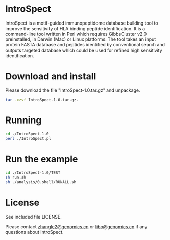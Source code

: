 # IntroSpect
IntroSpect is a motif-guided immunopeptidome database building tool to improve the sensitivity of HLA binding peptide identification. It is a command-line tool written in Perl which requires GibbsCluster v2.0 preinstalled, in Darwin (Mac) or Linux platforms. The tool takes an input protein FASTA database and peptides identified by conventional search and outputs targeted database which could be used for refined high sensitivity identification.

# Download and install
Please download the file "IntroSpect-1.0.tar.gz" and unpackage.
```sh
tar -xzvf IntroSpect-1.0.tar.gz.
```

# Running
```sh
cd ./IntroSpect-1.0
perl ./IntroSpect.pl 
```

# Run the example
```sh
cd ./IntroSpect-1.0/TEST
sh run.sh 
sh ./analysis/0.shell/RUNALL.sh
```

# License
See included file LICENSE.

Please contact zhangle2@genomics.cn or libo@genomics.cn if any questions about IntroSpect.
